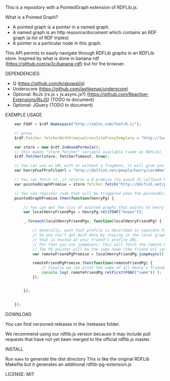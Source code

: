 This is a repository with a PointedGraph extension of RDFLib.js.

What is a Pointed Graph?

- A pointed graph is a pointer in a named graph.
- A named graph is an http resource/document which contains an RDF graph (a list of RDF triples)
- A pointer is a particular node in this graph.

This API permits to easily navigate through RDFLib graphs in an RDFLib store.
Inspired by what is done in banana-rdf (https://github.com/w3c/banana-rdf) but for the browser.

DEPENDENCIES:
- Q (https://github.com/kriskowal/q)
- Underscore (https://github.com/jashkenas/underscore)
- Optional: RxJs (rx.js + js.async.js?) (https://github.com/Reactive-Extensions/RxJS) (TODO to document)
- Optional: JQuery (TODO to document)

EXEMPLE USAGE
```javascript
    var FOAF = $rdf.Namespace("http://xmlns.com/foaf/0.1/");

    // proxy
    $rdf.Fetcher.fetcherWithPromiseCrossSiteProxyTemplate = "http://localhost:9000/srv/cors?url=";

    var store = new $rdf.IndexedFormula();
    // this makes "store.fetcher" variable available (same as RDFLib)
    $rdf.fetcher(store, fetcherTimeout, true);

    // You can use an URL with or without a fragment, it will give you different pointer graphs with the same underlying document/namedGraph.
    var henryFoafProfileUrl = "http://bblfish.net/people/henry/card#me";

    // You can fetch it, it returns a Q promise (to avoid JS callback hell)
    var pointedGraphPromise = store.fetcher.fetch("http://bblfish.net/people/henry/card#me");

    // You can register code that will be triggered when the pointedGraph is available
    pointedGraphPromise.then(function(henryPg) {

        // You can get the list of pointed graphs that points to henry's friend in the local document
        var localHenryFriendPgs = henryPg.rel(FOAF("knows"));

        _.foreach(localHenryFriendPgs, function(localHenryFriendPg) {

            // Generally, each foaf profile is described in separate http resources / rdf named graphs.
            // So you can't get much data by staying in the local graph, you have to jump to the remote graph
            // that is hosted at your friend's profile URL.
            // For that you use jumpAsync: this will fetch the remote URL and return a promise of pointed graph
            // The PG pointer will be the same node (the friend url symbol) but the underlying document will be changed
            var remoteFriendPgPromise = localHenryFriendPg.jumpAsync();

            remoteFriendPgPromise.then(function(remoteFriendPg) {
                // Finally we can print the name of all Henry's friends
                console.log( remoteFriendPg.relFirst(FOAF("name")) );
            });


        });


    });
```


DOWNLOAD

You can find versioned releases in the /releases folder.

We recommend using our rdflib.js version because it may include pull requests
that have not yet been merged to the official rdflib.js master.


INSTALL
 
 Run `make` to generate the dist directory
 This is like the original RDFLib Makefile but it generates an additional rdflib-pg-extension.js


LICENSE: MIT
